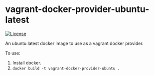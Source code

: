 # vagrant-docker-provider-ubuntu-latest
[![License](https://img.shields.io/badge/License-Apache%202.0-blue.svg)](https://opensource.org/licenses/Apache-2.0)

An ubuntu:latest docker image to use as a vagrant docker provider.

To use:
1. Install docker.
2. `docker build -t vagrant-docker-provider-ubuntu .`
